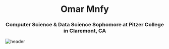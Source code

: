 <h1 align="center">Omar Mnfy</h1>
<h3 align="center">Computer Science & Data Science Sophomore at Pitzer College in Claremont, CA</h3>

![header](https://github.com/user-attachments/assets/75ca872e-f3d6-4c7b-bcbc-17c5be2aa42d)
